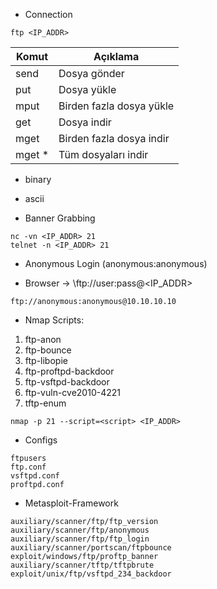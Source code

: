 - Connection

```shell
ftp <IP_ADDR>
```

| Komut | Açıklama |
| - | - |
| send | Dosya gönder |
| put | Dosya yükle |
| mput | Birden fazla dosya yükle |
| get | Dosya indir |
| mget | Birden fazla dosya indir |
| mget \* | Tüm dosyaları indir |

- binary
- ascii

- Banner Grabbing

```shell
nc -vn <IP_ADDR> 21
telnet -n <IP_ADDR> 21
```

- Anonymous Login (anonymous:anonymous)

- Browser -> \ftp://user:pass@<IP_ADDR>

```shell
ftp://anonymous:anonymous@10.10.10.10
```


- Nmap Scripts:
1. ftp-anon
2. ftp-bounce
3. ftp-libopie
4. ftp-proftpd-backdoor
5. ftp-vsftpd-backdoor
6. ftp-vuln-cve2010-4221
7. tftp-enum

```shell
nmap -p 21 --script=<script> <IP_ADDR>
```

- Configs

```shell
ftpusers
ftp.conf
vsftpd.conf
proftpd.conf
```

- Metasploit-Framework

```shell
auxiliary/scanner/ftp/ftp_version
auxiliary/scanner/ftp/anonymous
auxiliary/scanner/ftp/ftp_login
auxiliary/scanner/portscan/ftpbounce
exploit/windows/ftp/proftp_banner
auxiliary/scanner/tftp/tftpbrute
exploit/unix/ftp/vsftpd_234_backdoor
```